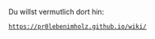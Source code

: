 Du willst vermutlich dort hin:

[`https://pr0lebenimholz.github.io/wiki/`](https://pr0lebenimholz.github.io/wiki/)